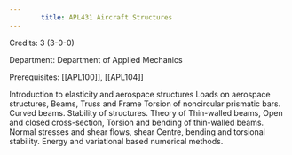 ```yaml
---
        title: APL431 Aircraft Structures
---
```

Credits: 3 (3-0-0)

Department: Department of Applied Mechanics

Prerequisites: [[APL100]], [[APL104]]

Introduction to elasticity and aerospace structures Loads on aerospace structures, Beams, Truss and Frame Torsion of noncircular prismatic bars. Curved beams. Stability of structures. Theory of Thin-walled beams, Open and closed cross-section, Torsion and bending of thin-walled beams. Normal stresses and shear flows, shear Centre, bending and torsional stability. Energy and variational based numerical methods.